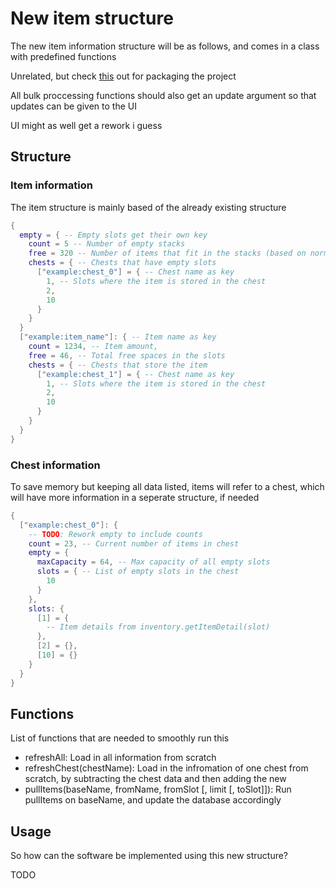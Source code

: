 # New item structure

The new item information structure will be as follows, and comes in a class with predefined functions

Unrelated, but check [this](https://github.com/siffiejoe/lua-amalg) out for packaging the project

All bulk proccessing functions should also get an update argument so that updates can be given to the UI

UI might as well get a rework i guess

## Structure

### Item information

The item structure is mainly based of the already existing structure

```lua
{
  empty = { -- Empty slots get their own key
    count = 5 -- Number of empty stacks
    free = 320 -- Number of items that fit in the stacks (based on normal item size)
    chests = { -- Chests that have empty slots
      ["example:chest_0"] = { -- Chest name as key
        1, -- Slots where the item is stored in the chest
        2,
        10
      }
    }
  }
  ["example:item_name"]: { -- Item name as key
    count = 1234, -- Item amount,
    free = 46, -- Total free spaces in the slots
    chests = { -- Chests that store the item
      ["example:chest_1"] = { -- Chest name as key
        1, -- Slots where the item is stored in the chest
        2,
        10
      }
    }
  } 
}
```

### Chest information

To save memory but keeping all data listed, items will refer to a chest, which will have more information in a seperate structure, if needed

```lua
{
  ["example:chest_0"]: {
    -- TODO: Rework empty to include counts
    count = 23, -- Current number of items in chest
    empty = {
      maxCapacity = 64, -- Max capacity of all empty slots
      slots = { -- List of empty slots in the chest
        10
      }
    },
    slots: {
      [1] = {
        -- Item details from inventory.getItemDetail(slot)
      },
      [2] = {},
      [10] = {}
    }
  }
}
```

## Functions

List of functions that are needed to smoothly run this

- refreshAll: Load in all information from scratch
- refreshChest(chestName): Load in the infromation of one chest from scratch, by subtracting the chest data and then adding the new
- pullItems(baseName, fromName, fromSlot [, limit [, toSlot]]): Run pullItems on baseName, and update the database accordingly

## Usage

So how can the software be implemented using this new structure?

TODO
